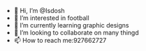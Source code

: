 - 👋 Hi, I’m @Isdosh
- 👀 I’m interested in football
- 🌱 I’m currently learning graphic designs
- 💞️ I’m looking to collaborate on many thingd
- 📫 How to reach me:927662727

<!---
Isdosh/Isdosh is a ✨ special ✨ repository because its `README.md` (this file) appears on your GitHub profile.
You can click the Preview link to take a look at your changes.
--->
